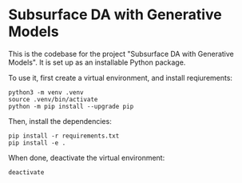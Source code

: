 # Subsurface DA with Generative Models

This is the codebase for the project "Subsurface DA with Generative Models". It is set up as an installable Python package. 

To use it, first create a virtual environment, and install reqiurements:
```
python3 -m venv .venv
source .venv/bin/activate
python -m pip install --upgrade pip
```

Then, install the dependencies:
```
pip install -r requirements.txt
pip install -e .
```

When done, deactivate the virtual environment:
```
deactivate
```
